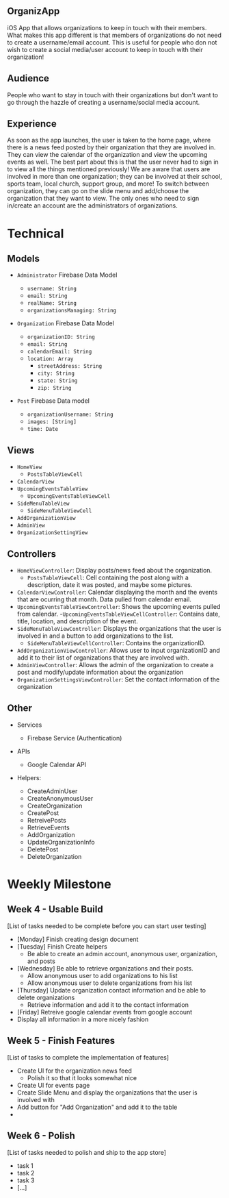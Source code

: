 ## OrganizApp
iOS App that allows organizations to keep in touch with their members. What makes this app different is that members of organizations do not need to create a username/email account. This is useful for people who don not wish to create a social media/user account to keep in touch with their organization!

## Audience
People who want to stay in touch with their organizations but don't want to go through the hazzle of creating a username/social media account.

## Experience
As soon as the app launches, the user is taken to the home page, where there is a news feed posted by their organization that they are involved in. They can view the calendar of the organization and view the upcoming events as well. The best part about this is that the user never had to sign in to view all the things mentioned previously! We are aware that users are involved in more than one organization; they can be involved at their school, sports team, local church, support group, and more! To switch between organization, they can go on the slide menu and add/choose the organization that they want to view. The only ones who need to sign in/create an account are the administrators of organizations.

# Technical
## Models
- `Administrator` Firebase Data Model
  - `username: String`
  - `email: String`
  - `realName: String`
  - `organizationsManaging: String`
  
- `Organization` Firebase Data Model
  - `organizationID: String`
  - `email: String`
  - `calendarEmail: String`
  - `location: Array`
    - `streetAddress: String`
    - `city: String`
    - `state: String`
    - `zip: String`
  
- `Post` Firebase Data model
  - `organizationUsername: String`
  - `images: [String]`
  - `time: Date`


## Views
- `HomeView`
  - `PostsTableViewCell`
- `CalendarView`
- `UpcomingEventsTableView`
  - `UpcomingEventsTableViewCell`
- `SideMenuTableView`
  - `SideMenuTableViewCell`
- `AddOrganizationView`
- `AdminView`
- `OrganizationSettingView`

## Controllers
- `HomeViewController`: Display posts/news feed about the organization.
  - `PostsTableViewCell`: Cell containing the post along with a description, date it was posted, and maybe some pictures.
- `CalendarViewController`: Calendar displaying the month and the events that are ocurring that month. Data pulled from calendar email.
- `UpcomingEventsTableViewController`: Shows the upcoming events pulled from calendar.
  -`UpcomingEventsTableViewCellController`: Contains date, title, location, and description of the event.
- `SideMenuTableViewController`: Displays the organizations that the user is involved in and a button to add organizations to the list.
  - `SideMenuTableViewCellController`: Contains the organizationID.
- `AddOrganizationViewController`: Allows user to input organizationID and add it to their list of organizations that they are involved with.
- `AdminViewController`: Allows the admin of the organization to create a post and modify/update information about the organization
- `OrganizationSettingsViewController`: Set the contact information of the organization

## Other
- Services
  - Firebase Service (Authentication)
  
- APIs
  - Google Calendar API

- Helpers: 
  - CreateAdminUser
  - CreateAnonymousUser
  - CreateOrganization
  - CreatePost 
  - RetreivePosts
  - RetrieveEvents
  - AddOrganization
  - UpdateOrganizationInfo
  - DeletePost
  - DeleteOrganization

# Weekly Milestone
## Week 4 - Usable Build
[List of tasks needed to be complete before you can start user testing]
- [Monday] Finish creating design document
- [Tuesday] Finish Create helpers
  - Be able to create an admin account, anonymous user, organization, and posts
- [Wednesday] Be able to retrieve organizations and their posts.
  - Allow anonymous user to add organizations to his list 
  - Allow anonymous user to delete organizations from his list
- [Thursday] Update organization contact information and be able to delete organizations
  - Retrieve information and add it to the contact information
- [Friday] Retreive google calendar events from google account
- Display all information in a more nicely fashion


## Week 5 - Finish Features
[List of tasks to complete the implementation of features]
- Create UI for the organization news feed
  - Polish it so that it looks somewhat nice
- Create UI for events page
- Create Slide Menu and display the organizations that the user is involved with
- Add button for "Add Organization" and add it to the table
- 

## Week 6 - Polish
[List of tasks needed to polish and ship to the app store]
- task 1
- task 2
- task 3
- [...]

